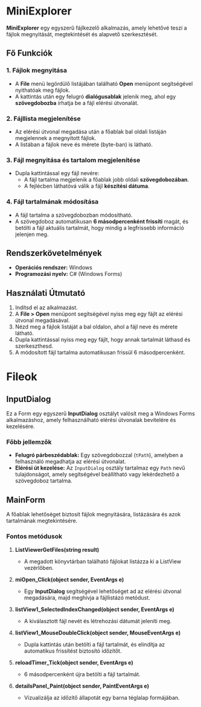 # MiniExplorer

**MiniExplorer** egy egyszerű fájlkezelő alkalmazás, amely lehetővé teszi a fájlok megnyitását, megtekintését és alapvető szerkesztését.

## Fő Funkciók

### 1. **Fájlok megnyitása**
- A **File** menü legördülő listájában található **Open** menüpont segítségével nyithatóak meg fájlok.
- A kattintás után egy felugró **dialógusablak** jelenik meg, ahol egy **szövegdobozba** írhatja be a fájl elérési útvonalát.

### 2. **Fájllista megjelenítése**
- Az elérési útvonal megadása után a főablak bal oldali listáján megjelennek a megnyitott fájlok.
- A listában a fájlok neve és mérete (byte-ban) is látható.

### 3. **Fájl megnyitása és tartalom megjelenítése**
- Dupla kattintással egy fájl nevére:
  - A fájl tartalma megjelenik a főablak jobb oldali **szövegdobozában**.
  - A fejlécben láthatóvá válik a fájl **készítési dátuma**.

### 4. **Fájl tartalmának módosítása**
- A fájl tartalma a szövegdobozban módosítható.
- A szövegdoboz automatikusan **6 másodpercenként frissíti** magát, és betölti a fájl aktuális tartalmát, hogy mindig a legfrissebb információ jelenjen meg.

## Rendszerkövetelmények
- **Operációs rendszer:** Windows
- **Programozási nyelv:** C# (Windows Forms)

## Használati Útmutató
1. Indítsd el az alkalmazást.
2. A **File > Open** menüpont segítségével nyiss meg egy fájlt az elérési útvonal megadásával.
3. Nézd meg a fájlok listáját a bal oldalon, ahol a fájl neve és mérete látható.
4. Dupla kattintással nyiss meg egy fájlt, hogy annak tartalmát láthasd és szerkeszthesd.
5. A módosított fájl tartalma automatikusan frissül 6 másodpercenként.

# Fileok

## InputDialog
Ez a Form egy egyszerű **InputDialog** osztályt valósít meg a Windows Forms alkalmazáshoz, amely felhasználható elérési útvonalak bevitelére és kezelésére.

### Főbb jellemzők
- **Felugró párbeszédablak:** Egy szövegdobozzal (`tPath`), amelyben a felhasználó megadhatja az elérési útvonalat.
- **Elérési út kezelése:** Az `InputDialog` osztály tartalmaz egy `Path` nevű tulajdonságot, amely segítségével beállítható vagy lekérdezhető a szövegdoboz tartalma.

## MainForm

A főablak lehetőséget biztosít fájlok megnyitására, listázására és azok tartalmának megtekintésére.  

### **Fontos metódusok**  

1. **ListViewerGetFiles(string result)**  
   - A megadott könyvtárban található fájlokat listázza ki a ListView vezérlőben.  

2. **miOpen_Click(object sender, EventArgs e)**  
   - Egy **InputDialog** segítségével lehetőséget ad az elérési útvonal megadására, majd meghívja a fájllistázó metódust.  

3. **listView1_SelectedIndexChanged(object sender, EventArgs e)**  
   - A kiválasztott fájl nevét és létrehozási dátumát jeleníti meg.  

4. **listView1_MouseDoubleClick(object sender, MouseEventArgs e)**  
   - Dupla kattintás után betölti a fájl tartalmát, és elindítja az automatikus frissítést biztosító időzítőt.  

5. **reloadTimer_Tick(object sender, EventArgs e)**  
   - 6 másodpercenként újra betölti a fájl tartalmát.  

6. **detailsPanel_Paint(object sender, PaintEventArgs e)**  
   - Vizualizálja az időzítő állapotát egy barna téglalap formájában.  

